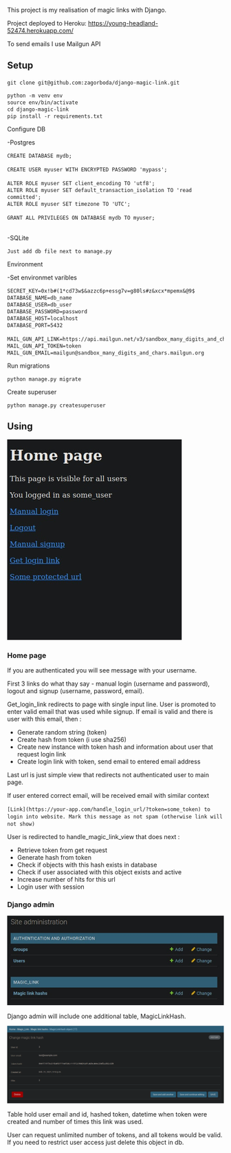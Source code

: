 This project is my realisation of magic links with Django.

Project deployed to Heroku: https://young-headland-52474.herokuapp.com/

To send emails I use Mailgun API

## Setup

`git clone git@github.com:zagorboda/django-magic-link.git`
    

```
python -m venv env
source env/bin/activate
cd django-magic-link
pip install -r requirements.txt
```

Configure DB

-Postgres

```
CREATE DATABASE mydb;

CREATE USER myuser WITH ENCRYPTED PASSWORD 'mypass';

ALTER ROLE myuser SET client_encoding TO 'utf8';
ALTER ROLE myuser SET default_transaction_isolation TO 'read committed';
ALTER ROLE myuser SET timezone TO 'UTC';

GRANT ALL PRIVILEGES ON DATABASE mydb TO myuser;
```

  ​    
  -SQLite

  	Just add db file next to manage.py

  Environment

  -Set environmet varibles

  	SECRET_KEY=0x!b#(1*cd73w$&azzc6p+essg7v=g80ls#z&xcx*mpemx&@9$
  	DATABASE_NAME=db_name
  	DATABASE_USER=db_user 
  	DATABASE_PASSWORD=password
  	DATABASE_HOST=localhost
  	DATABASE_PORT=5432
  	
  	MAIL_GUN_API_LINK=https://api.mailgun.net/v3/sandbox_many_digits_and_chars.mailgun.org/messages
  	MAIL_GUN_API_TOKEN=token
  	MAIL_GUN_EMAIL=mailgun@sandbox_many_digits_and_chars.mailgun.org


  Run migrations

  	python manage.py migrate

  Create superuser

  	python manage.py createsuperuser

  ## Using

  ![home-page](./doc/img/home_page.png)



  ### Home page

  If you are authenticated you will see message with your username. 

  First 3 links do what thay say - manual login (username and password), logout and signup (username, password, email).

  Get_login_link redirects to page with single input line. User is promoted to enter valid email that was used while signup. If email is valid and there is user with this email, then : 

  * Generate random string (token)
  * Create hash from token (i use sha256)
  * Create new instance with token hash and information about user that request login link
  * Create login link with token, send email to entered email address

  Last url is just simple view that redirects not authenticated user to main page.


  If user entered correct email, will be received email with similar context 

  `[Link](https://your-app.com/handle_login_url/?token=some_token) to login into website. Mark this message as not spam (otherwise link will not show)`

  User is redirected to handle_magic_link_view that does next :
  * Retrieve token from get request
  * Generate hash from token
  * Check if objects with this hash exists in database
  * Check if user associated with this object exists and active
  * Increase number of hits for this url
  * Login user with session

### Django admin

![django-admin](./doc/img/django_admin1.png)



Django admin will include one additional table, MagicLinkHash.

![django-admin](./doc/img/django_admin2.png)	

Table hold user email and id, hashed token, datetime when token were created and number of times this link was used.

User can request unlimited number of tokens, and all tokens would be valid. If you need to restrict user access just delete this object in db.
